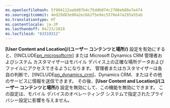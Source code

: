 ```yaml
---
ms.openlocfilehash: 5f904112aa0d07b4c75ddb074c2708eb80a7e474
ms.sourcegitcommit: 4ed29d83e90a2ecbb2f5e9ec5578e47a293a55ab
ms.translationtype: HT
ms.contentlocale: ja-JP
ms.lasthandoff: 04/23/2019
ms.locfileid: "63319312"
---
```

**[User Content and Location]/(ユーザー コンテンツと場所/)** 設定を有効にすると、[!INCLUDE[pn_microsoftcrm](pn-microsoftcrm.md)] または Microsoft Dynamics CRM 管理者およびシステム カスタマイザーはモバイル デバイス上の正確な場所データおよびファイルにアクセスできるようになります。 管理者またはカスタマイザーは各自の判断で、[!INCLUDE[pn_dynamics_crm](pn-dynamics-crm.md)]、Dynamics CRM、またはその他のサービスに情報を送信できます。 その後、**[User Content and Location]/(ユーザー コンテンツと場所/)** 設定を無効にして、この機能を無効にできます。 この設定は、モバイル デバイスのオペレーティング システムで指定されたプライバシー設定に影響を与えません。